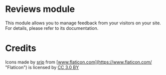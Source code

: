 Reviews module
==============

This module allows you to manage feedback from your visitors on your site. For details, please refer to its documentation.

# Credits

Icons made by [srip](https://www.flaticon.com/authors/srip "srip") from [www.flaticon.com](https://www.flaticon.com/ "Flaticon") is licensed by [CC 3.0 BY](http://creativecommons.org/licenses/by/3.0/ "Creative Commons BY 3.0")